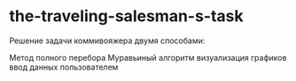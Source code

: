 # the-traveling-salesman-s-task
Решение задачи коммивояжера двумя способами:

Метод полного перебора
Муравьиный алгоритм
визуализация графиков
ввод данных пользователем
